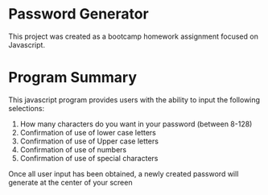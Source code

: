 # Password Generator
This project was created as a bootcamp homework assignment focused on Javascript.

# Program Summary
This javascript program provides users with the ability to input the following selections:
1. How many characters do you want in your password (between 8-128)
2. Confirmation of use of lower case letters
3. Confirmation of use of Upper case letters
4. Confirmation of use of numbers
5. Confirmation of use of special characters

Once all user input has been obtained, a newly created password will generate at the center of your screen